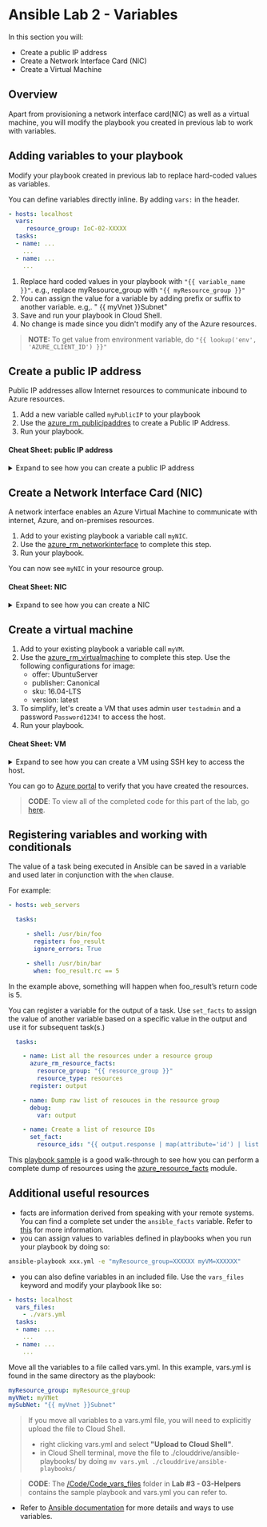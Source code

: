 # Ansible Lab 2 - Variables

In this section you will:

- Create a public IP address
- Create a Network Interface Card (NIC)
- Create a Virtual Machine

## Overview

Apart from provisioning a network interface card(NIC) as well as a virtual machine, you will modify the playbook you created in previous lab to work with variables.

## Adding variables to your playbook

Modify your playbook created in previous lab to replace hard-coded values as variables.

You can define variables directly inline. By adding `vars:` in the header.

```yaml
- hosts: localhost
  vars:
     resource_group: IoC-02-XXXXX
  tasks:
  - name: ...
    ...
  - name: ...
    ...
```

1. Replace hard coded values in your playbook with `"{{ variable_name }}"`. e.g., replace myResource_group with `"{{ myResource_group }}"`
1. You can assign the value for a variable by adding prefix or suffix to another variable. e.g,. " {{ myVnet }}Subnet"
1. Save and run your playbook in Cloud Shell.
1. No change is made since you didn't modify any of the Azure resources.

> **NOTE:** To get value from environment variable, do  `"{{ lookup('env', 'AZURE_CLIENT_ID') }}"`

## Create a public IP address

Public IP addresses allow Internet resources to communicate inbound to Azure resources.

1. Add a new variable called `myPublicIP` to your playbook
1. Use the [azure_rm_publicipaddres](https://docs.ansible.com/ansible/latest/modules/azure_rm_publicipaddress_module.html) to create a Public IP Address.
1. Run your playbook.

#### Cheat Sheet: public IP address
<details>
<summary>
Expand to see how you can create a public IP address
</summary>

```yaml
 - name: Create public IP address
    azure_rm_publicipaddress:
      resource_group: "{{ resource_group }}"
      allocation_method: dynamic
      name: mypubip
```

</details>

## Create a Network Interface Card (NIC)

A network interface enables an Azure Virtual Machine to communicate with internet, Azure, and on-premises resources.

1. Add to your existing playbook a variable call `myNIC`.
2. Use the [azure_rm_networkinterface](https://docs.ansible.com/ansible/latest/modules/azure_rm_networkinterface_module.html) to complete this step.
3. Run your playbook.

You can now see `myNIC` in your resource group.

#### Cheat Sheet: NIC
<details>
<summary>
Expand to see how you can create a NIC
</summary>

```yaml
   - name: Create network interface card
    azure_rm_networkinterface:
      resource_group: "{{ resource_group }}"
      name: nic
      virtual_network: myVnet
      subnet: myVnetSubnet
      ip_configurations:
        - name: ipconfig
          public_ip_address_name: mypubip
          primary: yes
```

</details>

## Create a virtual machine

1. Add to your existing playbook a variable call `myVM`.
2. Use the [azure_rm_virtualmachine](https://docs.ansible.com/ansible/latest/modules/azure_rm_virtualmachine_module.html) to complete this step. Use the following configurations for image:
    - offer: UbuntuServer
    - publisher: Canonical
    - sku: 16.04-LTS
    - version: latest
3. To simplify, let's create a VM that uses admin user `testadmin` and a password `Password1234!` to access the host.
4. Run your playbook.

#### Cheat Sheet: VM
<details>
<summary>
Expand to see how you can create a VM using SSH key to access the host.
</summary>
- To create a VM using password

```yml
  - name: Create a virtual machine
    azure_rm_virtualmachine:
      resource_group: "{{ myResource_group }}"
      name: "{{ myVM }}"
      admin_username: "testadmin"
      admin_password: "Password1234!"
      vm_size: Standard_B1ms
      network_interfaces: "{{ myNIC }}"
      image:
        offer: UbuntuServer
        publisher: Canonical
        sku: 16.04-LTS
        version: latest
  ```

- To create a VM using SSH key:

```yaml
- name: Create a virtual machines
  azure_rm_virtualmachine:
    resource_group: "{{ myResource_group }}"
    name: "{{ myVM }}"
    admin_username: "testadmin"
    ssh_password_enabled: false
    ssh_public_keys:
      - path: /home/testadmin/.ssh/authorized_keys
        key_data: "{{ lookup('file', '~/.ssh/id_rsa.pub') }}"
    vm_size: Standard_B1ms
      network_interfaces: "{{ myNIC }}"
      image:
        offer: UbuntuServer
        publisher: Canonical
        sku: 16.04-LTS
        version: latest
```

</details>

You can go to [Azure portal](https://portal.azure.com) to verify that you have created the resources.

> **CODE**: To view all of the completed code for this part of the lab, go [here](Code/lab2.yml).

## Registering variables and working with conditionals

The value of a task being executed in Ansible can be saved in a variable and used later in conjunction with the `when` clause.

For example:

```yml
- hosts: web_servers

  tasks:

     - shell: /usr/bin/foo
       register: foo_result
       ignore_errors: True

     - shell: /usr/bin/bar
       when: foo_result.rc == 5
```

In the example above, something will happen when foo_result’s return code is 5.

You can register a variable for the output of a task. Use `set_facts` to assign the value of another variable based on a specific value in the output and use it for subsequent task(s.)

```yml
  tasks:

    - name: List all the resources under a resource group
      azure_rm_resource_facts:
        resource_group: "{{ resource_group }}"
        resource_type: resources
      register: output

    - name: Dump raw list of resouces in the resource group
      debug:
        var: output

    - name: Create a list of resource IDs
      set_fact:
        resource_ids: "{{ output.response | map(attribute='id') | list }}"
```

This [playbook sample](https://github.com/Azure-Samples/ansible-playbooks/blob/master/rest/resourcegroup_dump_resources.yml) is a good walk-through to see how you can perform a complete dump of resources using the [azure_resource_facts](https://docs.ansible.com/ansible/latest/modules/azure_rm_resource_facts_module.html) module.

## Additional useful resources

- facts are information derived from speaking with your remote systems. You can find a complete set under the `ansible_facts` variable. Refer to [this](https://docs.ansible.com/ansible/latest/user_guide/playbooks_variables.html#variables-discovered-from-systems-facts) for more information. 
- you can assign values to variables defined in playbooks when you run your playbook by doing so:

```bash
ansible-playbook xxx.yml -e "myResource_group=XXXXXX myVM=XXXXXX"
```

- you can also define variables in an included file. Use the `vars_files` keyword and modify your playbook like so:

```yaml
- hosts: localhost
  vars_files:
    - ./vars.yml
  tasks:
  - name: ...
    ...
  - name: ...
    ...
```

Move all the variables to a file called vars.yml. In this example, vars.yml is found in the same directory as the playbook:

```yaml
myResource_group: myResource_group
myVNet: myVNet
mySubNet: "{{ myVnet }}Subnet"
```

> If you move all variables to a vars.yml file, you will need to explicitly upload the file to Cloud Shell. 
> - right clicking vars.yml and select **"Upload to Cloud Shell"**.
> - in Cloud Shell terminal, move the file to ./clouddrive/ansible-playbooks/ by doing `mv vars.yml ./clouddrive/ansible-playbooks/`

> **CODE**: The [/Code/Code_vars_files](../03-Helpers/Code/Code-vars_files) folder in **Lab #3 - 03-Helpers** contains the sample playbook and vars.yml you can refer to.

- Refer to [Ansible documentation](https://docs.ansible.com/ansible/latest/user_guide/playbooks_variables.html) for more details and ways to use variables.
